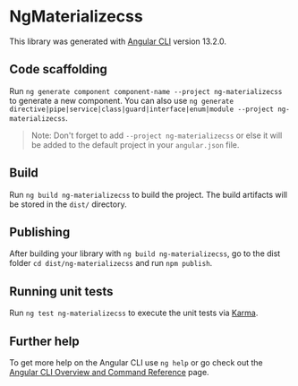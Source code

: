 # NgMaterializecss

This library was generated with [Angular CLI](https://github.com/angular/angular-cli) version 13.2.0.

## Code scaffolding

Run `ng generate component component-name --project ng-materializecss` to generate a new component. You can also use `ng generate directive|pipe|service|class|guard|interface|enum|module --project ng-materializecss`.
> Note: Don't forget to add `--project ng-materializecss` or else it will be added to the default project in your `angular.json` file. 

## Build

Run `ng build ng-materializecss` to build the project. The build artifacts will be stored in the `dist/` directory.

## Publishing

After building your library with `ng build ng-materializecss`, go to the dist folder `cd dist/ng-materializecss` and run `npm publish`.

## Running unit tests

Run `ng test ng-materializecss` to execute the unit tests via [Karma](https://karma-runner.github.io).

## Further help

To get more help on the Angular CLI use `ng help` or go check out the [Angular CLI Overview and Command Reference](https://angular.io/cli) page.
